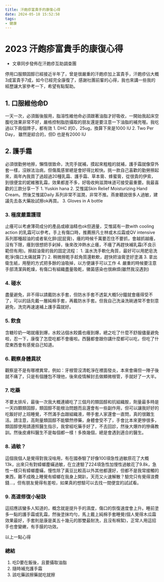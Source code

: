 ```yaml
---
title: 汗皰疹富貴手的康復心得
date: 2024-05-18 15:52:58
tags:
- 健康
---
```


# 2023 汗皰疹富貴手的康復心得

* 文章同步發佈在汗皰疹互助調查團

停用口服類固醇已經接近半年了，曾是很嚴重的汗皰疹加上富貴手，汗皰疹佔大概3成富貴手7成，如今已經完全康復了，感謝社團前輩的心得，我也來講一些我的經歷讓大家參考一下，希望有點幫助。

## 1. 口服維他命D
一天一次，必須飯後服用，脂溶性維他命必須跟著油脂才好吸收，一開始我起床空腹吃效果非常不好，嚴格控制脂肪攝取的朋友還是要注意一下油脂的補充喔。我吃過以下兩個牌子，都有效
    1. DHC 的D，25ug，換算下來是1000 IU
    2. Two Per Day， 雖然是綜合的，但D 也是有2000 IU

## 2. 護手霜
必須很勤勞地擦，懶惰很致命，洗完手就補，摸起來粗粗的就補，護手霜就像穿外套一樣，沒辦法治病，但傷風感冒總是會好得比較快。挑一款自己喜歡的勤勞擦起來，兩年內我買了過超過20種乳霜、護手霜、草本膏、蜂蜜膏，從很貴的伊索，到很便宜的妮維雅乳霜，效果都差不多，好吸收夠滋潤味道可接受最重要。我最喜歡的三款分享一下
    1. Yuskin hana
    2. 艾惟諾Skin Relief Moisturizing Hand Cream。然後艾惟諾Daily 系列非常不滋潤，非常不推。燕麥聽說很多人過敏，建議先去各大藥妝試擦ok再買。
    3. Gloves in A bottle
### 3. 極度嚴重護理
止癢可以考慮薄荷成分的產品或綠油精也ok但適量，艾惟諾有一款with cooling action 的乳霜可以參考。手上有傷口時，推薦擦凡士林或木瓜霜或QV intensive系列那種超油的或者氧化鋅(屁屁膏)，癢的時候千萬要忍住不要抓，會越抓越癢，沒有下限，癢到很想把手剁掉，後來改沖熱水止癢，不癢了再趕快補乳霜(不良示範但有用)。擦超油膏的我的固定流程：
    1. 溫水洗手軟化角質，最好可以用肥皂洗乾淨(傷口太痛就算了)
    2. 稍微擦乾手趁角質還軟軟，趕快把油膏塗好塗滿 
    3. 拿出衛生紙，用壓的方式把多餘的油吸掉，以方便讓手可以工作
    4. 嚴重的時候要注意手部清潔與乾燥，有傷口有組織盡量吸乾，黴菌感染也很麻煩(雖然我沒遇到)
### 4. 碰水
盡量避免，非不得以請戴防水手套，但防水手套不透氣大概5分鐘就會癢得受不了，可以的話先戴一層純棉手套，再戴防水手套。但我自己洗澡洗碗通常不會刻意避免，洗完再速速補上護手霜就好。
### 5. 飲食
含糖珍奶一喝就癢到爆，水餃沾個水餃醬也癢到爆，總之吃了什麼不舒服儘量避免啦，忍一下，康復了怎麼吃都不會癢啦。西醫都會跟你講什麼都可以吃，但吃了什麼東西會有感覺自己知道。
### 6. 觀察身體異狀
觀察是不是有哪裡異常，例如：牙根管沒清乾淨在裡面發炎，本來會痛但一陣子後就不痛了，只是有個腫包不理他，後來疫情解封去做顯微根管，手就好了一大半。
### 7. 吃藥
不要太排斥，最後一次我大概連續吃了三個月的類固醇和抗組織胺，劑量最多時是一天四顆類固醇，類固醇不能根治問題而且還會有一些副作用，但可以讓我好好的吃飯好好上班睡覺，不然滿手血跟組織液，帶手套人家還會一直問，真的很難生活。請注意，高劑量類固醇不能驟然停藥，身體會受不了，手會比本來更慘很多，類固醇使用請遵照醫生指示，我曾經吃藥手好了，不去回診，然後大爆炸的慘痛教訓。然後皮膚科醫生不是每個都一樣！多換幾個，總是會遇到適合的醫生。
### 8. 過敏？
這個我個人是覺得對我沒啥用，有在國泰驗了好像100項急性過敏原花了大概13k，出來只有對蟑螂塵蟎過敏，在立達驗了224項急性加慢性過敏花了9.8k，急性一樣只有蟑螂塵蟎，慢性除了黃豆比較高以外其他都還好，但都不是我常接觸的東西，難不成晚上睡覺有蟑螂在我身上開趴，天亮又火速解散？驗完只有覺得浪費錢…，但有朋友覺得有差啦，如果真的想驗可以去找一間便宜的試試看。
### 9. 高速修復小秘訣
這招應該蠻多人知道的，概念就是提升手的濕度，傷口的恢復速度會上升。睡前塗多一點的護手霜或乳霜，然後塗抹均勻，馬上戴上純棉手套睡覺(個人覺得木瓜霜效果最好，手套則是康是美五十幾元的那雙最耐洗，且沒有棉絮)，正常人用這招手也會變嫩，有手膜的功效。

以上一點心得

### 總結

1. 吃D要在飯後，且要攝取油脂
2. 隨時補充護手霜
3. 該吃藥該擦藥就吃就擦

